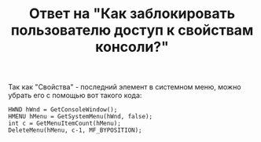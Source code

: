 ﻿---
title: "Ответ на \"Как заблокировать пользователю доступ к свойствам консоли?\""
se.owner.user_id: 240512
se.owner.display_name: "MSDN.WhiteKnight"
se.owner.link: "https://ru.stackoverflow.com/users/240512/msdn-whiteknight"
se.answer_id: 950989
se.question_id: 948922
se.post_type: answer
se.score: 1
se.is_accepted: True
---
<p>Так как "Свойства" - последний элемент в системном меню, можно убрать его с помощью вот такого кода:</p>

<pre><code>HWND hWnd = GetConsoleWindow();
HMENU hMenu = GetSystemMenu(hWnd, false);
int c = GetMenuItemCount(hMenu); 
DeleteMenu(hMenu, c-1, MF_BYPOSITION);
</code></pre>
